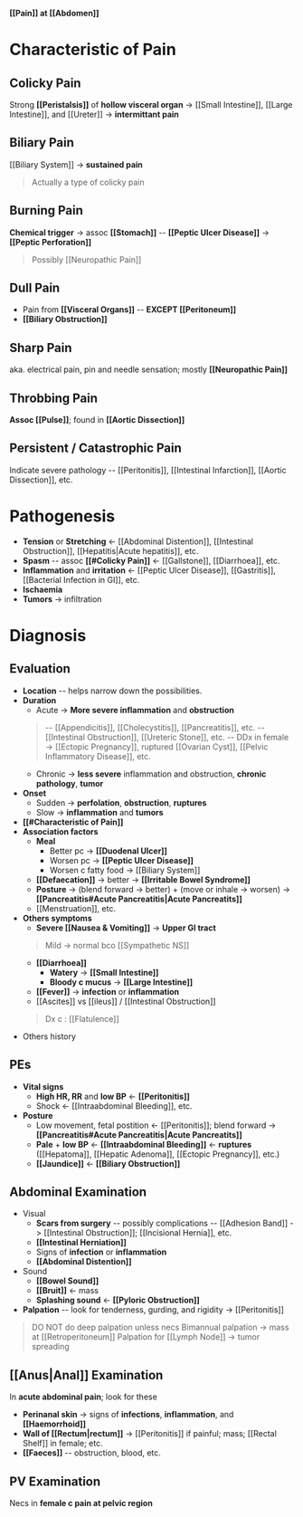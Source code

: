 **[[Pain]] at [[Abdomen]]**

# Characteristic of Pain
## Colicky Pain
Strong **[[Peristalsis]]** of **hollow visceral organ** -> [[Small Intestine]], [[Large Intestine]], and [[Ureter]] -> **intermittant pain**

## Biliary Pain
[[Biliary System]] -> **sustained pain**
> Actually a type of colicky pain

## Burning Pain
**Chemical trigger** -> assoc **[[Stomach]]** -- **[[Peptic Ulcer Disease]]** -> **[[Peptic Perforation]]**
> Possibly [[Neuropathic Pain]]

## Dull Pain
- Pain from **[[Visceral Organs]]** -- **EXCEPT [[Peritoneum]]**
- **[[Biliary Obstruction]]** 

## Sharp Pain
aka. electrical pain, pin and needle sensation; mostly **[[Neuropathic Pain]]**

## Throbbing Pain
**Assoc [[Pulse]]**; found in **[[Aortic Dissection]]**

## Persistent / Catastrophic Pain
Indicate severe pathology -- [[Peritonitis]], [[Intestinal Infarction]], [[Aortic Dissection]], etc.

# Pathogenesis
- **Tension** or **Stretching** <- [[Abdominal Distention]], [[Intestinal Obstruction]], [[Hepatitis|Acute hepatitis]], etc.
- **Spasm** -- assoc **[[#Colicky Pain]]** <- [[Gallstone]], [[Diarrhoea]], etc.
- **Inflammation** and **irritation** <- [[Peptic Ulcer Disease]], [[Gastritis]], [[Bacterial Infection in GI]], etc.
- **Ischaemia**
- **Tumors** -> infiltration

# Diagnosis
## Evaluation
- **Location** -- helps narrow down the possibilities.
- **Duration**
	- Acute -> **More severe inflammation** and **obstruction**
	> -- [[Appendicitis]], [[Cholecystitis]], [[Pancreatitis]], etc.
	-- [[Intestinal Obstruction]], [[Ureteric Stone]], etc. 
	-- DDx in female -> [[Ectopic Pregnancy]], ruptured [[Ovarian Cyst]], [[Pelvic Inflammatory Disease]], etc.
	- Chronic -> **less severe** inflammation and obstruction, **chronic pathology**, **tumor**
- **Onset**
	- Sudden -> **perfolation**, **obstruction**, **ruptures**
	- Slow -> **inflammation** and **tumors**
- **[[#Characteristic of Pain]]**
- **Association factors**
	- **Meal**
		- Better pc -> **[[Duodenal Ulcer]]**
		- Worsen pc -> **[[Peptic Ulcer Disease]]**
		- Worsen c fatty food -> [[Biliary System]]
	- **[[Defaecation]]** -> better -> **[[Irritable Bowel Syndrome]]**
	- **Posture** -> (blend forward -> better) + (move or inhale -> worsen) -> **[[Pancreatitis#Acute Pancreatitis|Acute Pancreatits]]**
	- [[Menstruation]], etc.
- **Others symptoms**
	- **Severe [[Nausea & Vomiting]]** -> **Upper GI tract**
	> Mild -> normal bco [[Sympathetic NS]]
	- **[[Diarrhoea]]**
		- **Watery** -> **[[Small Intestine]]**
		- **Bloody c mucus** -> **[[Large Intestine]]**
	- **[[Fever]]** -> **infection** or **inflammation**
	- [[Ascites]] vs [[ileus]] / [[Intestinal Obstruction]]
	> Dx c : [[Flatulence]]
- Others history

## PEs
- **Vital signs**
	- **High HR, RR** and **low BP** <- **[[Peritonitis]]**
	- Shock <- [[Intraabdominal Bleeding]], etc.
- **Posture**
	- Low movement, fetal postition <- [[Peritonitis]]; blend forward -> **[[Pancreatitis#Acute Pancreatitis|Acute Pancreatits]]**
	- **Pale** + **low BP** <- **[[Intraabdominal Bleeding]]** <- **ruptures** ([[Hepatoma]], [[Hepatic Adenoma]], [[Ectopic Pregnancy]], etc.) 
	- **[[Jaundice]]** <- **[[Biliary Obstruction]]**

## Abdominal Examination
- Visual
	- **Scars from surgery** -- possibly complications -- [[Adhesion Band]] -> [[Intestinal Obstruction]]; [[Incisional Hernia]], etc.
	- **[[Intestinal Herniation]]**
	- Signs of **infection** or **inflammation**
	- **[[Abdominal Distention]]**
- Sound
	- **[[Bowel Sound]]**
	- **[[Bruit]]** <- mass
	- **Splashing sound** <- **[[Pyloric Obstruction]]**
- **Palpation** -- look for tenderness, gurding, and rigidity -> [[Peritonitis]]

> DO NOT do deep palpation unless necs
> Bimannual palpation -> mass at [[Retroperitoneum]]
> Palpation for [[Lymph Node]] -> tumor spreading

## [[Anus|Anal]] Examination
In **acute abdominal pain**; look for these
- **Perinanal skin** -> signs of **infections**, **inflammation**, and **[[Haemorrhoid]]**
- **Wall of [[Rectum|rectum]]** -> [[Peritonitis]] if painful; mass; [[Rectal Shelf]] in female; etc.
- **[[Faeces]]** -- obstruction, blood, etc.

## PV Examination
Necs in **female c pain at pelvic region**